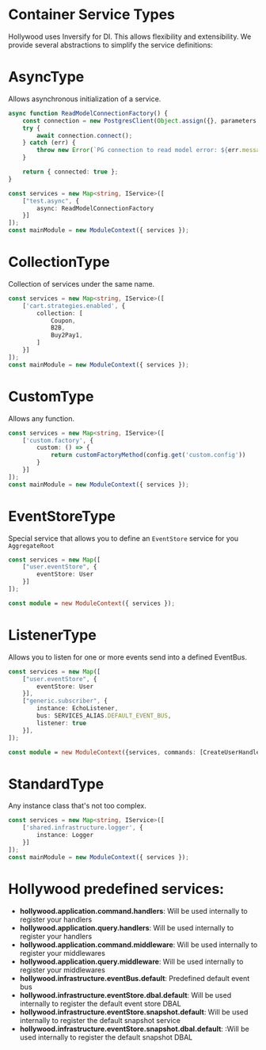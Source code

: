 # Container Service Types

Hollywood uses Inversify for DI. This allows flexibility and extensibility. 
We provide several abstractions to simplify the service definitions:

# AsyncType

Allows asynchronous initialization of a service.

```typescript
async function ReadModelConnectionFactory() {
    const connection = new PostgresClient(Object.assign({}, parameters.get("orm.readModel")));
    try {
        await connection.connect();
    } catch (err) {
        throw new Error(`PG connection to read model error: ${err.message}`);
    }

    return { connected: true };
}

const services = new Map<string, IService>([
    ["test.async", {
        async: ReadModelConnectionFactory
    }]
]);
const mainModule = new ModuleContext({ services });
```

# CollectionType

Collection of services under the same name.

```typescript
const services = new Map<string, IService>([
    ['cart.strategies.enabled', {
        collection: [
            Coupon,
            B2B,
            Buy2Pay1,
        ]
    }]
]);
const mainModule = new ModuleContext({ services });
```  

# CustomType

Allows any function.

```typescript
const services = new Map<string, IService>([
    ['custom.factory', {
        custom: () => {
            return customFactoryMethod(config.get('custom.config'))
        }
    }]
]);
const mainModule = new ModuleContext({ services });
```

# EventStoreType

Special service that allows you to define an `EventStore` service for you `AggregateRoot`

```typescript
const services = new Map([
    ["user.eventStore", {
        eventStore: User
    }]
]);

const module = new ModuleContext({ services });

```

# ListenerType

Allows you to listen for one or more events send into a defined EventBus.

```typescript
const services = new Map([
    ["user.eventStore", {
        eventStore: User
    }],
    ["generic.subscriber", {
        instance: EchoListener,
        bus: SERVICES_ALIAS.DEFAULT_EVENT_BUS,
        listener: true
    }],
]);

const module = new ModuleContext({services, commands: [CreateUserHandler]});
```

# StandardType

Any instance class that's not too complex.

```typescript
const services = new Map<string, IService>([
    ['shared.infrastructure.logger', {
        instance: Logger
    }]
]);
const mainModule = new ModuleContext({ services });
```

# Hollywood predefined services:

- **hollywood.application.command.handlers**: Will be used internally to register your handlers
- **hollywood.application.query.handlers**: Will be used internally to register your handlers
- **hollywood.application.command.middleware**: Will be used internally to register your middlewares
- **hollywood.application.query.middleware**: Will be used internally to register your middlewares
- **hollywood.infrastructure.eventBus.default**: Predefined default event bus
- **hollywood.infrastructure.eventStore.dbal.default**: Will be used internally to register the default event store DBAL
- **hollywood.infrastructure.eventStore.snapshot.default**: Will be used internally to register the default snapshot service
- **hollywood.infrastructure.eventStore.snapshot.dbal.default**: :Will be used internally to register the default snapshot DBAL
